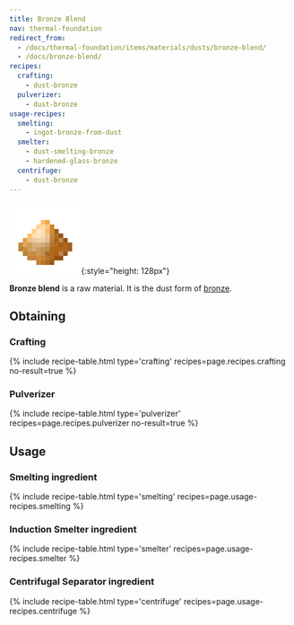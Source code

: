 ```yaml
---
title: Bronze Blend
nav: thermal-foundation
redirect_from:
  - /docs/thermal-foundation/items/materials/dusts/bronze-blend/
  - /docs/bronze-blend/
recipes:
  crafting:
    - dust-bronze
  pulverizer:
    - dust-bronze
usage-recipes:
  smelting:
    - ingot-bronze-from-dust
  smelter:
    - dust-smelting-bronze
    - hardened-glass-bronze
  centrifuge:
    - dust-bronze
---
```


![Bronze blend](/assets/images/thermal-foundation/dust-bronze.png){:style="height: 128px"}


**Bronze blend** is a raw material. It is the dust form of
[bronze](/docs/bronze-ingot/).


Obtaining
---------

### Crafting
{% include recipe-table.html type='crafting' recipes=page.recipes.crafting no-result=true %}

### Pulverizer
{% include recipe-table.html type='pulverizer' recipes=page.recipes.pulverizer no-result=true %}


Usage
-----

### Smelting ingredient
{% include recipe-table.html type='smelting' recipes=page.usage-recipes.smelting %}

### Induction Smelter ingredient
{% include recipe-table.html type='smelter' recipes=page.usage-recipes.smelter %}

### Centrifugal Separator ingredient
{% include recipe-table.html type='centrifuge' recipes=page.usage-recipes.centrifuge %}

